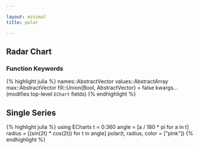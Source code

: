 ```yaml
---

layout: minimal
title: polar

---
```


## Radar Chart

### Function Keywords
{% highlight julia %}
names::AbstractVector
values::AbstractArray
max::AbstractVector
fill::Union{Bool, AbstractVector} = false
kwargs...(modifies top-level `EChart` fields)
{% endhighlight %}

## Single Series
{% highlight julia %}
using ECharts
t = 0:360
angle = [a / 180 * pi for a in t]
radius = [(sin(2t) * cos(2t)) for t in angle]
polar(t, radius, color = ["pink"])
{% endhighlight %}

<div id="polar1" style="height:400px;width:800px;"></div>
<script type="text/javascript">
    // Initialize after dom ready
    var myChart = echarts.init(document.getElementById("polar1"));

    // Load data into the ECharts instance
    myChart.setOption({"toolbox":{"feature":{},"itemSize":15,"orient":"vertical","height":"auto","zlevel":0,"z":2,"itemGap":10,"right":"auto","top":"center","width":"auto","show":false,"showTitle":true},"polar":{"zlevel":0,"center":["50%","50%"],"z":2},"radiusAxis":{"splitNumber":5,"scale":false,"minInterval":0,"min":0,"polarIndex":0,"max":"auto","inverse":false,"nameLocation":"start","nameGap":15,"silent":true,"type":"value"},"angleAxis":{"splitNumber":12,"minInterval":0,"startAngle":0,"max":"auto","min":"auto","clockwise":true,"polarIndex":0,"type":"value","scale":false,"silent":true},"title":{"left":"left","borderColor":"transparent","bottom":"auto","padding":5,"zlevel":0,"borderWidth":1,"target":"blank","z":2,"itemGap":5,"shadowOffsetY":0,"shadowOffsetX":0,"right":"auto","top":"auto","subtarget":"blank","show":true},"color":["pink"],"series":[{"data":[[0.0,0.0],[0.03487823687206265,1.0],[0.06958655048003272,2.0],[0.10395584540887964,3.0],[0.13781867790849958,4.0],[0.17101007166283433,5.0],[0.2033683215379001,6.0],[0.2347357813929454,7.0],[0.26495963211660245,8.0],[0.2938926261462365,9.0],[0.3213938048432697,10.0],[0.3473291852294986,11.0],[0.37157241273869707,12.0],[0.394005376803361,13.0],[0.41451878627752087,14.0],[0.4330127018922193,15.0],[0.44939702314958346,16.0],[0.4635919272833937,17.0],[0.4755282581475768,18.0],[0.48514786313799824,19.0],[0.49240387650610395,20.0],[0.4972609476841367,21.0],[0.4996954135095479,22.0],[0.4996954135095479,23.0],[0.49726094768413664,24.0],[0.49240387650610407,25.0],[0.48514786313799824,26.0],[0.4755282581475768,27.0],[0.4635919272833937,28.0],[0.4493970231495835,29.0],[0.4330127018922194,30.0],[0.41451878627752087,31.0],[0.39400537680336106,32.0],[0.37157241273869723,33.0],[0.34732918522949874,34.0],[0.32139380484326974,35.0],[0.29389262614623657,36.0],[0.26495963211660245,37.0],[0.23473578139294535,38.0],[0.20336832153790002,39.0],[0.1710100716628344,40.0],[0.1378186779084996,41.0],[0.10395584540887964,42.0],[0.06958655048003265,43.0],[0.03487823687206276,44.0],[6.123233995736766e-17,45.0],[-0.034878236872062415,46.0],[-0.06958655048003275,47.0],[-0.10395584540887953,48.0],[-0.1378186779084993,49.0],[-0.17101007166283433,50.0],[-0.2033683215378999,51.0],[-0.23473578139294524,52.0],[-0.26495963211660234,53.0],[-0.2938926261462365,54.0],[-0.3213938048432697,55.0],[-0.3473291852294987,56.0],[-0.37157241273869707,57.0],[-0.39400537680336106,58.0],[-0.4145187862775207,59.0],[-0.4330127018922192,60.0],[-0.4493970231495834,61.0],[-0.4635919272833936,62.0],[-0.4755282581475767,63.0],[-0.4851478631379983,64.0],[-0.49240387650610407,65.0],[-0.4972609476841366,66.0],[-0.4996954135095479,67.0],[-0.4996954135095479,68.0],[-0.4972609476841366,69.0],[-0.49240387650610407,70.0],[-0.4851478631379983,71.0],[-0.4755282581475768,72.0],[-0.4635919272833937,73.0],[-0.44939702314958346,74.0],[-0.4330127018922193,75.0],[-0.4145187862775208,76.0],[-0.3940053768033611,77.0],[-0.371572412738697,78.0],[-0.3473291852294988,79.0],[-0.3213938048432698,80.0],[-0.2938926261462366,81.0],[-0.2649596321166025,82.0],[-0.2347357813929454,83.0],[-0.2033683215379001,84.0],[-0.17101007166283472,85.0],[-0.13781867790849947,86.0],[-0.10395584540887992,87.0],[-0.06958655048003294,88.0],[-0.034878236872062825,89.0],[-1.2246467991473532e-16,90.0],[0.03487823687206258,91.0],[0.06958655048003226,92.0],[0.10395584540887969,93.0],[0.13781867790849966,94.0],[0.17101007166283447,95.0],[0.20336832153789985,96.0],[0.23473578139294518,97.0],[0.26495963211660195,98.0],[0.29389262614623685,99.0],[0.3213938048432696,100.0],[0.3473291852294986,101.0],[0.37157241273869684,102.0],[0.39400537680336073,103.0],[0.41451878627752065,104.0],[0.4330127018922194,105.0],[0.4493970231495834,106.0],[0.4635919272833936,107.0],[0.4755282581475767,108.0],[0.48514786313799807,109.0],[0.492403876506104,110.0],[0.4972609476841367,111.0],[0.4996954135095479,112.0],[0.4996954135095478,113.0],[0.4972609476841367,114.0],[0.49240387650610407,115.0],[0.4851478631379982,116.0],[0.4755282581475768,117.0],[0.4635919272833939,118.0],[0.4493970231495835,119.0],[0.43301270189221963,120.0],[0.41451878627752087,121.0],[0.3940053768033612,122.0],[0.37157241273869707,123.0],[0.34732918522949885,124.0],[0.32139380484327024,125.0],[0.2938926261462367,126.0],[0.26495963211660223,127.0],[0.23473578139294546,128.0],[0.20336832153790052,129.0],[0.17101007166283433,130.0],[0.13781867790849997,131.0],[0.10395584540888042,132.0],[0.069586550480033,133.0],[0.03487823687206244,134.0],[1.8369701987210297e-16,135.0],[-0.034878236872062075,136.0],[-0.06958655048003265,137.0],[-0.10395584540888006,138.0],[-0.1378186779084996,139.0],[-0.171010071662834,140.0],[-0.2033683215379002,141.0],[-0.23473578139294515,142.0],[-0.26495963211660184,143.0],[-0.2938926261462364,144.0],[-0.3213938048432699,145.0],[-0.34732918522949857,146.0],[-0.3715724127386968,147.0],[-0.394005376803361,148.0],[-0.4145187862775206,149.0],[-0.4330127018922194,150.0],[-0.4493970231495833,151.0],[-0.4635919272833938,152.0],[-0.4755282581475767,153.0],[-0.4851478631379981,154.0],[-0.492403876506104,155.0],[-0.4972609476841367,156.0],[-0.4996954135095478,157.0],[-0.4996954135095479,158.0],[-0.49726094768413676,159.0],[-0.49240387650610407,160.0],[-0.4851478631379982,161.0],[-0.47552825814757693,162.0],[-0.463591927283394,163.0],[-0.44939702314958346,164.0],[-0.4330127018922196,165.0],[-0.41451878627752087,166.0],[-0.39400537680336123,167.0],[-0.3715724127386971,168.0],[-0.3473291852294989,169.0],[-0.32139380484327024,170.0],[-0.29389262614623674,171.0],[-0.26495963211660223,172.0],[-0.23473578139294554,173.0],[-0.2033683215379006,174.0],[-0.17101007166283438,175.0],[-0.13781867790850003,176.0],[-0.10395584540888049,177.0],[-0.06958655048003305,178.0],[-0.034878236872062506,179.0],[-2.4492935982947064e-16,180.0],[0.03487823687206201,181.0],[0.06958655048003258,182.0],[0.10395584540887913,183.0],[0.1378186779084987,184.0],[0.17101007166283394,185.0],[0.20336832153790013,186.0],[0.23473578139294585,187.0],[0.2649596321166026,188.0],[0.29389262614623635,189.0],[0.32139380484326985,190.0],[0.3473291852294985,191.0],[0.37157241273869673,192.0],[0.39400537680336095,193.0],[0.4145187862775206,194.0],[0.4330127018922189,195.0],[0.44939702314958296,196.0],[0.4635919272833937,197.0],[0.475528258147577,198.0],[0.48514786313799824,199.0],[0.49240387650610395,200.0],[0.4972609476841367,201.0],[0.4996954135095479,202.0],[0.4996954135095479,203.0],[0.4972609476841368,204.0],[0.49240387650610407,205.0],[0.4851478631379984,206.0],[0.47552825814757715,207.0],[0.4635919272833939,208.0],[0.44939702314958313,209.0],[0.4330127018922192,210.0],[0.41451878627752087,211.0],[0.3940053768033613,212.0],[0.3715724127386971,213.0],[0.3473291852294989,214.0],[0.3213938048432703,215.0],[0.29389262614623685,216.0],[0.26495963211660306,217.0],[0.23473578139294637,218.0],[0.20336832153790063,219.0],[0.17101007166283444,220.0],[0.13781867790849922,221.0],[0.10395584540887966,222.0],[0.06958655048003312,223.0],[0.03487823687206256,224.0],[3.061616997868383e-16,225.0],[-0.03487823687206195,226.0],[-0.06958655048003252,227.0],[-0.10395584540887907,228.0],[-0.1378186779084986,229.0],[-0.17101007166283388,230.0],[-0.20336832153790088,231.0],[-0.2347357813929458,232.0],[-0.26495963211660256,233.0],[-0.2938926261462363,234.0],[-0.3213938048432691,235.0],[-0.34732918522949785,236.0],[-0.3715724127386973,237.0],[-0.3940053768033609,238.0],[-0.41451878627752053,239.0],[-0.4330127018922189,240.0],[-0.44939702314958285,241.0],[-0.4635919272833937,242.0],[-0.4755282581475767,243.0],[-0.48514786313799807,244.0],[-0.4924038765061041,245.0],[-0.49726094768413676,246.0],[-0.4996954135095478,247.0],[-0.4996954135095479,248.0],[-0.49726094768413676,249.0],[-0.4924038765061043,250.0],[-0.4851478631379982,251.0],[-0.4755282581475769,252.0],[-0.463591927283394,253.0],[-0.44939702314958324,254.0],[-0.43301270189221924,255.0],[-0.4145187862775209,256.0],[-0.3940053768033613,257.0],[-0.37157241273869773,258.0],[-0.3473291852294983,259.0],[-0.3213938048432697,260.0],[-0.29389262614623685,261.0],[-0.2649596321166031,262.0],[-0.23473578139294643,263.0],[-0.20336832153790152,264.0],[-0.1710100716628345,265.0],[-0.13781867790850014,266.0],[-0.10395584540887887,267.0],[-0.0695865504800323,268.0],[-0.03487823687206262,269.0],[-3.6739403974420594e-16,270.0],[0.03487823687206189,271.0],[0.06958655048003158,272.0],[0.10395584540887816,273.0],[0.13781867790849942,274.0],[0.1710100716628338,275.0],[0.20336832153790083,276.0],[0.23473578139294574,277.0],[0.2649596321166025,278.0],[0.29389262614623624,279.0],[0.32139380484326907,280.0],[0.3473291852294978,281.0],[0.37157241273869723,282.0],[0.39400537680336084,283.0],[0.41451878627752053,284.0],[0.43301270189221885,285.0],[0.4493970231495829,286.0],[0.4635919272833937,287.0],[0.47552825814757665,288.0],[0.485147863137998,289.0],[0.4924038765061042,290.0],[0.4972609476841367,291.0],[0.4996954135095479,292.0],[0.4996954135095479,293.0],[0.49726094768413676,294.0],[0.49240387650610423,295.0],[0.4851478631379983,296.0],[0.47552825814757693,297.0],[0.463591927283394,298.0],[0.44939702314958324,299.0],[0.4330127018922192,300.0],[0.414518786277521,301.0],[0.39400537680336134,302.0],[0.37157241273869784,303.0],[0.34732918522949835,304.0],[0.32139380484326974,305.0],[0.2938926261462369,306.0],[0.26495963211660317,307.0],[0.23473578139294646,308.0],[0.20336832153790158,309.0],[0.17101007166283458,310.0],[0.1378186779085002,311.0],[0.10395584540887894,312.0],[0.06958655048003237,313.0],[0.034878236872062686,314.0],[4.286263797015736e-16,315.0],[-0.03487823687206183,316.0],[-0.06958655048003151,317.0],[-0.10395584540887809,318.0],[-0.13781867790849936,319.0],[-0.17101007166283377,320.0],[-0.20336832153790077,321.0],[-0.23473578139294568,322.0],[-0.26495963211660245,323.0],[-0.29389262614623624,324.0],[-0.321393804843269,325.0],[-0.3473291852294978,326.0],[-0.37157241273869723,327.0],[-0.39400537680336084,328.0],[-0.4145187862775205,329.0],[-0.4330127018922188,330.0],[-0.4493970231495829,331.0],[-0.4635919272833937,332.0],[-0.47552825814757665,333.0],[-0.485147863137998,334.0],[-0.49240387650610407,335.0],[-0.4972609476841367,336.0],[-0.49969541350954777,337.0],[-0.4996954135095478,338.0],[-0.49726094768413676,339.0],[-0.49240387650610434,340.0],[-0.48514786313799824,341.0],[-0.4755282581475769,342.0],[-0.46359192728339405,343.0],[-0.44939702314958335,344.0],[-0.43301270189221924,345.0],[-0.414518786277521,346.0],[-0.3940053768033614,347.0],[-0.37157241273869784,348.0],[-0.3473291852294984,349.0],[-0.32139380484326974,350.0],[-0.29389262614623696,351.0],[-0.2649596321166033,352.0],[-0.2347357813929465,353.0],[-0.20336832153790163,354.0],[-0.17101007166283463,355.0],[-0.13781867790850028,356.0],[-0.10395584540887899,357.0],[-0.06958655048003243,358.0],[-0.03487823687206275,359.0],[-4.898587196589413e-16,360.0]],"smooth":false,"minSize":"0%","showSymbol":false,"type":"line","maxSize":"100%","coordinateSystem":"polar"}]});
</script>
